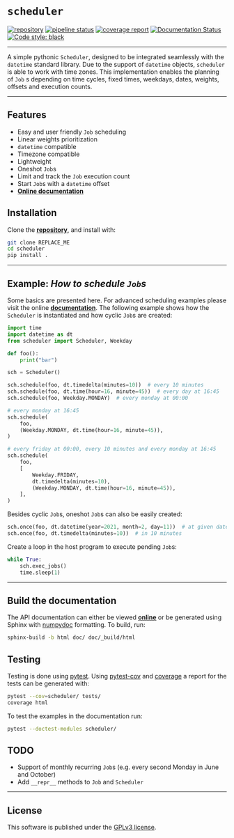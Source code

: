# **`scheduler`**

[![repository](https://img.shields.io/badge/src-GitLab-orange)](https://gitlab.com/DigonIO/scheduler)
[![pipeline status](https://gitlab.com/DigonIO/scheduler/badges/master/pipeline.svg)](https://gitlab.com/DigonIO/scheduler/-/pipelines)
[![coverage report](https://gitlab.com/DigonIO/scheduler/badges/master/coverage.svg)](https://gitlab.com/DigonIO/scheduler/-/pipelines)
[![Documentation Status](https://readthedocs.org/projects/python-scheduler/badge/?version=latest)](https://python-scheduler.readthedocs.io/en/latest/?badge=latest)
[![Code style: black](https://img.shields.io/badge/code%20style-black-000000.svg)](https://github.com/psf/black)

---

A simple pythonic `Scheduler`, designed to be integrated seamlessly with the `datetime` standard library. Due to the support of `datetime` objects, `scheduler` is able to work with time zones. This implementation enables the planning of `Job` s depending on time cycles, fixed times, weekdays, dates, weights, offsets and execution counts.

---

## Features

+ Easy and user friendly `Job` scheduling
+ Linear weights prioritization
+ `datetime` compatible
+ Timezone compatible
+ Lightweight
+ Oneshot `Job`s
+ Limit and track the `Job` execution count
+ Start `Job`s with a `datetime` offset
+ [**Online documentation**](https://python-scheduler.readthedocs.io/en/latest/index.html)

## Installation

Clone the [**repository**](https://gitlab.com/DigonIO/scheduler), and install with:

```bash
git clone REPLACE_ME
cd scheduler
pip install .
```

---

## Example: *How to schedule `Job`s*

Some basics are presented here. For advanced scheduling examples please visit the online [**documentation**](https://python-scheduler.readthedocs.io/en/latest/index.html). The following example shows how the `Scheduler` is instantiated and how cyclic `Job`s are created:

```py
import time
import datetime as dt
from scheduler import Scheduler, Weekday

def foo():
    print("bar")

sch = Scheduler()

sch.schedule(foo, dt.timedelta(minutes=10))  # every 10 minutes
sch.schedule(foo, dt.time(hour=16, minute=45))  # every day at 16:45
sch.schedule(foo, Weekday.MONDAY)  # every monday at 00:00

# every monday at 16:45
sch.schedule(
    foo,
    (Weekday.MONDAY, dt.time(hour=16, minute=45)),
)

# every friday at 00:00, every 10 minutes and every monday at 16:45
sch.schedule(
    foo,
    [
        Weekday.FRIDAY,
        dt.timedelta(minutes=10),
        (Weekday.MONDAY, dt.time(hour=16, minute=45)),
    ],
)
```

Besides cyclic `Job`s, oneshot `Job`s can also be easily created:

```py
sch.once(foo, dt.datetime(year=2021, month=2, day=11))  # at given datetime
sch.once(foo, dt.timedelta(minutes=10))  # in 10 minutes
```

Create a loop in the host program to execute pending `Job`s:

```py
while True:
    sch.exec_jobs()
    time.sleep(1)
```

---

## Build the documentation

The API documentation can either be viewed [**online**](https://python-scheduler.readthedocs.io/en/latest/index.html) or be generated using Sphinx with [numpydoc](https://numpydoc.readthedocs.io/en/latest/format.html) formatting. To build, run:

```bash
sphinx-build -b html doc/ doc/_build/html
```

## Testing

Testing is done using [pytest](https://pypi.org/project/pytest/). Using [pytest-cov](https://pypi.org/project/pytest-cov/) and [coverage](https://pypi.org/project/coverage/) a report for the tests can be generated with:

```bash
pytest --cov=scheduler/ tests/
coverage html
```

To test the examples in the documentation run:

```bash
pytest --doctest-modules scheduler/
```

## TODO

+ Support of monthly recurring `Job`s (e.g. every second Monday in June and October)
+ Add `__repr__` methods to `Job` and `Scheduler`

---

## License

This software is published under the [GPLv3 license](https://www.gnu.org/licenses/gpl-3.0.en.html).
